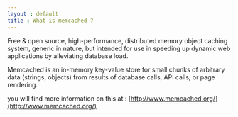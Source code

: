 ```yaml
---
layout : default
title : What is memcached ?
---
```


Free & open source, high-performance, distributed memory object caching system, generic in nature, but intended for use in speeding up dynamic web applications by alleviating database load.

Memcached is an in-memory key-value store for small chunks of arbitrary data (strings, objects) from results of database calls, API calls, or page rendering.

you will find more information on this at : [http://www.memcached.org/](http://www.memcached.org/)


